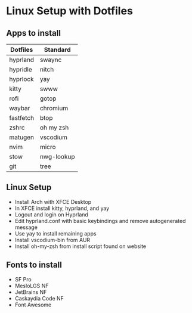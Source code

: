 # Linux Setup with Dotfiles

## Apps to install

| Dotfiles | Standard |
| ---------| ---------|
| hyprland | swaync |
| hypridle | nitch |
| hyprlock | yay |
| kitty | swww |
| rofi | gotop |
| waybar | chromium |
| fastfetch | btop |
| zshrc | oh my zsh |
| matugen | vscodium|
| nvim | micro |
| stow | nwg-lookup|
| git | tree |

## Linux Setup

- Install Arch with XFCE Desktop
- In XFCE install kitty, hyprland, and yay
- Logout and login on Hyprland
- Edit hyprland.conf with basic keybindings and remove autogenerated message
- Use yay to install remaining apps
- Install vscodium-bin from AUR
- Install oh-my-zsh from install script found on website

## Fonts to install

- SF Pro
- MesloLGS NF
- JetBrains NF
- Caskaydia Code NF
- Font Awesome
